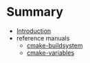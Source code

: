 # Summary

* [Introduction](README.md)
* reference manuals
  * [cmake-buildsystem](/buildsystem/)
  * [cmake-variables](/variables/)

